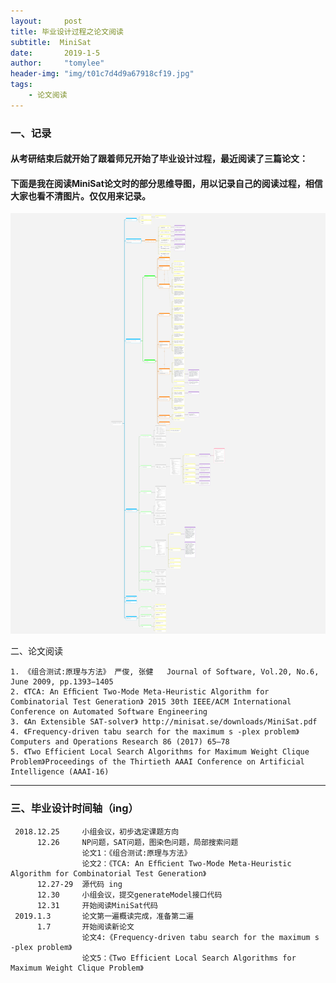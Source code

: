 ```yaml
---
layout:     post
title: 毕业设计过程之论文阅读
subtitle:  MiniSat
date:       2019-1-5
author:     "tomylee"
header-img: "img/t01c7d4d9a67918cf19.jpg"
tags:
    - 论文阅读
---
```


### 一、记录
#### 从考研结束后就开始了跟着师兄开始了毕业设计过程，最近阅读了三篇论文：
#### 下面是我在阅读MiniSat论文时的部分思维导图，用以记录自己的阅读过程，相信大家也看不清图片。仅仅用来记录。

![minisat](/img/report/MiniSat_withMarginNotes.png)

二、论文阅读

```
1. 《组合测试:原理与方法》 严俊, 张健   Journal of Software, Vol.20, No.6, June 2009, pp.1393−1405 
2. 《TCA: An Efﬁcient Two-Mode Meta-Heuristic Algorithm for Combinatorial Test Generation》 2015 30th IEEE/ACM International Conference on Automated Software Engineering
3. 《An Extensible SAT-solver》 http://minisat.se/downloads/MiniSat.pdf
4. 《Frequency-driven tabu search for the maximum s -plex problem》 Computers and Operations Research 86 (2017) 65–78
5. 《Two Efficient Local Search Algorithms for Maximum Weight Clique Problem》Proceedings of the Thirtieth AAAI Conference on Artificial Intelligence (AAAI-16)

```

---
### 三、毕业设计时间轴（ing）
```
 2018.12.25     小组会议，初步选定课题方向
      12.26     NP问题，SAT问题，图染色问题，局部搜索问题  
                论文1：《组合测试:原理与方法》
                论文2：《TCA: An Efﬁcient Two-Mode Meta-Heuristic Algorithm for Combinatorial Test Generation》
      12.27-29  源代码 ing
      12.30     小组会议，提交generateModel接口代码
      12.31     开始阅读MiniSat代码
 2019.1.3       论文第一遍概读完成，准备第二遍
      1.7       开始阅读新论文
                论文4:《Frequency-driven tabu search for the maximum s -plex problem》
                论文5：《Two Efficient Local Search Algorithms for Maximum Weight Clique Problem》
```

